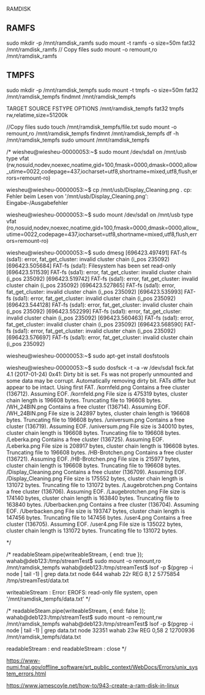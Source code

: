 

RAMDISK

RAMFS
----------------
sudo mkdir -p /mnt/ramdisk_ramfs
sudo mount -t ramfs -o size=50m fat32 /mnt/ramdisk_ramfs
// Copy files
sudo mount -o remount,ro /mnt/ramdisk_ramfs

TMPFS
--------------

sudo mkdir -p /mnt/ramdisk_tempfs
sudo mount -t tmpfs -o size=50m fat32 /mnt/ramdisk_tempfs
findmnt /mnt/ramdisk_tempfs

TARGET              SOURCE FSTYPE OPTIONS
/mnt/ramdisk_tempfs fat32  tmpfs  rw,relatime,size=51200k

//Copy files
sudo touch /mnt/ramdisk_tempfs/file.txt
sudo mount -o remount,ro /mnt/ramdisk_tempfs
findmnt /mnt/ramdisk_tempfs
df -h /mnt/ramdisk_tempfs
sudo umount /mnt/ramdisk_tempfs


/*
wiesheu@wiesheu-00000053:~$ sudo mount
/dev/sda1 on /mnt/usb type vfat (rw,nosuid,nodev,noexec,noatime,gid=100,fmask=0000,dmask=0000,allow_utime=0022,codepage=437,iocharset=utf8,shortname=mixed,utf8,flush,errors=remount-ro)

wiesheu@wiesheu-00000053:~$ cp /mnt/usb/Display_Cleaning.png  .
cp: Fehler beim Lesen von '/mnt/usb/Display_Cleaning.png': Eingabe-/Ausgabefehler

wiesheu@wiesheu-00000053:~$ sudo mount
/dev/sda1 on /mnt/usb type vfat (ro,nosuid,nodev,noexec,noatime,gid=100,fmask=0000,dmask=0000,allow_utime=0022,codepage=437,iocharset=utf8,shortname=mixed,utf8,flush,errors=remount-ro)

wiesheu@wiesheu-00000053:~$ sudo dmesg
[696423.497491] FAT-fs (sda1): error, fat_get_cluster: invalid cluster chain (i_pos 235092)
[696423.505684] FAT-fs (sda1): Filesystem has been set read-only
[696423.511539] FAT-fs (sda1): error, fat_get_cluster: invalid cluster chain (i_pos 235092)
[696423.519742] FAT-fs (sda1): error, fat_get_cluster: invalid cluster chain (i_pos 235092)
[696423.527865] FAT-fs (sda1): error, fat_get_cluster: invalid cluster chain (i_pos 235092)
[696423.535993] FAT-fs (sda1): error, fat_get_cluster: invalid cluster chain (i_pos 235092)
[696423.544128] FAT-fs (sda1): error, fat_get_cluster: invalid cluster chain (i_pos 235092)
[696423.552299] FAT-fs (sda1): error, fat_get_cluster: invalid cluster chain (i_pos 235092)
[696423.560463] FAT-fs (sda1): error, fat_get_cluster: invalid cluster chain (i_pos 235092)
[696423.568590] FAT-fs (sda1): error, fat_get_cluster: invalid cluster chain (i_pos 235092)
[696423.576697] FAT-fs (sda1): error, fat_get_cluster: invalid cluster chain (i_pos 235092)


wiesheu@wiesheu-00000053:~$ sudo apt-get install dosfstools


wiesheu@wiesheu-00000053:~$ sudo dosfsck -t -a -w /dev/sda1
fsck.fat 4.1 (2017-01-24)
0x41: Dirty bit is set. Fs was not properly unmounted and some data may be corrupt.
 Automatically removing dirty bit.
FATs differ but appear to be intact. Using first FAT.
/kornfeld.png
  Contains a free cluster (136712). Assuming EOF.
/kornfeld.png
  File size is 475319 bytes, cluster chain length is 196608 bytes.
  Truncating file to 196608 bytes.
/WH_24BIN.png
  Contains a free cluster (136714). Assuming EOF.
/WH_24BIN.png
  File size is 242897 bytes, cluster chain length is 196608 bytes.
  Truncating file to 196608 bytes.
/universum.png
  Contains a free cluster (136719). Assuming EOF.
/universum.png
  File size is 340010 bytes, cluster chain length is 196608 bytes.
  Truncating file to 196608 bytes.
/Leberka.png
  Contains a free cluster (136725). Assuming EOF.
/Leberka.png
  File size is 208917 bytes, cluster chain length is 196608 bytes.
  Truncating file to 196608 bytes.
/HB-Brotchen.png
  Contains a free cluster (136721). Assuming EOF.
/HB-Brotchen.png
  File size is 215977 bytes, cluster chain length is 196608 bytes.
  Truncating file to 196608 bytes.
/Display_Cleaning.png
  Contains a free cluster (136709). Assuming EOF.
/Display_Cleaning.png
  File size is 175552 bytes, cluster chain length is 131072 bytes.
  Truncating file to 131072 bytes.
/Laugebrotchen.png
  Contains a free cluster (136706). Assuming EOF.
/Laugebrotchen.png
  File size is 174140 bytes, cluster chain length is 163840 bytes.
  Truncating file to 163840 bytes.
/Uberbacken.png
  Contains a free cluster (136704). Assuming EOF.
/Uberbacken.png
  File size is 193747 bytes, cluster chain length is 147456 bytes.
  Truncating file to 147456 bytes.
/user4.png
  Contains a free cluster (136705). Assuming EOF.
/user4.png
  File size is 135022 bytes, cluster chain length is 131072 bytes.
  Truncating file to 131072 bytes.


*/

/*
readableSteam.pipe(writeableStream, { end: true });
wahab@deb123:/tmp/streamTest$ sudo mount -o remount,ro /mnt/ramdisk_tempfs
wahab@deb123:/tmp/streamTest$ lsof -p $(pgrep -i node | tail -1) | grep data.txt
node    644 wahab   22r      REG                8,1        2  5775854 /tmp/streamTest/data.txt

writeableStream : Error: EROFS: read-only file system, open '/mnt/ramdisk_tempfs/data.txt'
*/

/*
readableSteam.pipe(writeableStream, { end: false });
wahab@deb123:/tmp/streamTest$ sudo mount -o remount,rw /mnt/ramdisk_tempfs
wahab@deb123:/tmp/streamTest$ lsof -p $(pgrep -i node | tail -1) | grep data.txt
node    32351 wahab   23w      REG               0,58        2 12700936 /mnt/ramdisk_tempfs/data.txt

readableStream : end
readableStream : close
*/


https://www-numi.fnal.gov/offline_software/srt_public_context/WebDocs/Errors/unix_system_errors.html

https://www.jamescoyle.net/how-to/943-create-a-ram-disk-in-linux